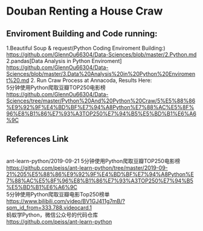 # Douban Renting a House Craw

## Enviroment Building and Code running:
1.Beautiful Soup & request(Python Coding Enviroment Building:)
<br>https://github.com/GlennOu66304/Data-Sciences/blob/master/2.Python.md
<br>2.pandas[Data Analysis in Python Enviroment]
<br>https://github.com/GlennOu66304/Data-Sciences/blob/master/3.Data%20Analysis%20in%20Python%20Enviroment%20.md
2. Run Craw Process at Annacoda, Results Here:
<br>5分钟使用Python爬取豆瓣TOP250电影榜
<br>https://github.com/GlennOu66304/Data-Sciences/tree/master/Python%20And%20Python%20Craw/5%E5%88%86%E9%92%9F%E4%BD%BF%E7%94%A8Python%E7%88%AC%E5%8F%96%E8%B1%86%E7%93%A3TOP250%E7%94%B5%E5%BD%B1%E6%A6%9C

## References Link

<br>ant-learn-python/2019-09-21 5分钟使用Python爬取豆瓣TOP250电影榜
<br>https://github.com/peiss/ant-learn-python/tree/master/2019-09-21%205%E5%88%86%E9%92%9F%E4%BD%BF%E7%94%A8Python%E7%88%AC%E5%8F%96%E8%B1%86%E7%93%A3TOP250%E7%94%B5%E5%BD%B1%E6%A6%9C
<br>5分钟使用Python爬取豆瓣电影Top250榜单
<br>https://www.bilibili.com/video/BV1GJ411g7mB/?spm_id_from=333.788.videocard.1
<br>蚂蚁学Python，微信公众号的代码仓库
<br>https://github.com/peiss/ant-learn-python
